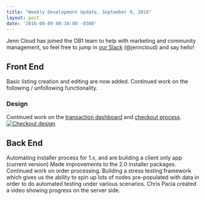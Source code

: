 ```yaml
---
title: "Weekly Development Update, September 9, 2016" 
layout: post
date: '2016-09-09 00:30:00 -0300'
---
```

        
Jenn Cloud has joined the OB1 team to help with marketing and community management, so feel free to jump in [our Slack](http://slack.openbazaar.org/) (@jenncloud) and say hello!

Front End
---------

Basic listing creation and editing are now added. Continued work on the following / unfollowing functionality.

### Design

Continued work on the [transaction dashboard](https://invis.io/7E8DELOCP#/183367385_Openbazaar-2-0-Transactions) and [checkout process](https://invis.io/PE8F38SAU#/184735730_Openbazaar-2-0-Page-Listing-Detail). [![Checkout design](https://blog.openbazaar.org/wp-content/uploads/2016/09/checkout.png)](https://blog.openbazaar.org/wp-content/uploads/2016/09/checkout.png)

Back End
--------

Automating installer process for 1.x, and are building a client only app (current version) Made improvements to the 2.0 installer packages. Continued work on order processing. Building a stress testing framework which gives us the ability to spin up lots of nodes pre-populated with data in order to do automated testing under various scenarios. Chris Pacia created a video showing progress on the server side.